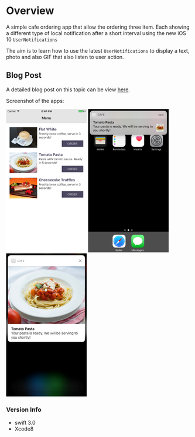 # Overview
A simple cafe ordering app that allow the ordering three item. Each showing a different type of local notification after a short interval using the new iOS 10 `UserNotifications`

The aim is to learn how to use the latest `UserNotifications` to display a text, photo and also GIF that also listen to user action.

## Blog Post
A detailed blog post on this topic can be view [here](https://bot-zeta.herokuapp.com/post/2/).

Screenshot of the apps:

<img src="menu.png" width="220">
<img src="notification_image.png" width="220">
<img src="notification_force_touch.png" width="220">


### Version Info
- swift 3.0
- Xcode8
